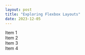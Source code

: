 ```yaml
---
layout: post
title: "Exploring Flexbox Layouts"
date: 2023-12-05
---
```


<!-- Example HTML structure for demonstrating Flexbox -->
<div class="main-container">
  <div class="item">Item 1</div>
  <div class="item">Item 2</div>
  <div class="item">Item 3</div>
  <div class="item">Item 4</div>
</div>


